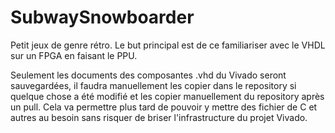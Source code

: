 # SubwaySnowboarder
Petit jeux de genre rétro. Le but principal est de ce familiariser avec le VHDL sur un FPGA en faisant le PPU.

Seulement les documents des composantes .vhd du Vivado seront sauvegardées, il faudra manuellement les copier dans le repository si quelque chose a été modifié et les copier manuellement du repository après un pull. 
Cela va permettre plus tard de pouvoir y mettre des fichier de C et autres au besoin sans risquer de briser l'infrastructure du projet Vivado.